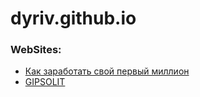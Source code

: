 # dyriv.github.io
### WebSites:

- [Как заработать свой первый миллион](https://dyriv.github.io/lesson_12/ "Создан и помощью bootstrap")
- [GIPSOLIT](https://dyriv.github.io/gipsolit/ "Гипсолит")
